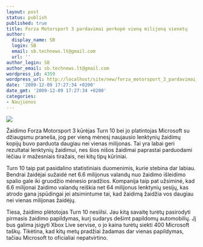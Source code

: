 ```yaml
---
layout: post
status: publish
published: true
title: Forza Motorsport 3 pardavimai perkopė vieną milijoną vienetų
author:
  display_name: SB
  login: SB
  email: sb.technews.lt@gmail.com
  url: ''
author_login: SB
author_email: sb.technews.lt@gmail.com
wordpress_id: 4359
wordpress_url: http://localhost/site/new/forza_motorsport_3_pardavimai_perkope_viena_milijona_vienetu/
date: '2009-12-09 17:27:34 +0200'
date_gmt: '2009-12-09 17:27:34 +0200'
categories:
- Naujienos
---
```

<div class="imgright"><img src="http://t0.gstatic.com/images?q=tbn:03DYwDe0nfag8M:http://www.gameguru.in/images/forza-motorsport-3-ss01.jpg"  /></div>
<p>Žaidimo Forza Motorsport 3 kūrėjas Turn 10 bei jo platintojas Microsoft su džiaugsmu praneša, jog per vieną mėnesį naujausio lenktynių žaidimų kopijų buvo parduota daugiau nei vienas milijonas. Tai yra labai geri rezultatai lenktynių žaidimui, nes šios nišos žaidimai paprastai parduodami lėčiau ir mažesniais tiražais, nei kitų tipų kūriniai.</p>
<p>Turn 10 taip pat pasidalino statistiniais duomenimis, kurie stebina dar labiau. Bendrai žaidėjai sužaidė net 6.6 milijonus valandų nuo žaidimo išleidimo spalio gale iki gruodžio mėnesio pradžios. Kompanija taip pat užsiminė, kad 6.6 milijonai žaidimo valandų reiškia net 64 milijonus lenktynių sesijų, kas atrodo gana įspūdingai jei atsimintume tai, kad žaidimą žaidžia vos daugiau nei vienas milijonas žaidėjų.</p>
<p>Tiesa, žaidimo plėtotojas Turn 10 nesiilsi. Jau kitą savaitę turėtų pasirodyti pirmasis žaidimo papildymas, kurį sudarys dešimt papildomų automobilių. Jį bus galima įsigyti Xbox Live servise, o jo kaina turėtų siekti 400 Microsoft taškų. Tikėtina, kad kitų metų pradžiai žadamas dar vienas papildymas, tačiau Microsoft to oficialiai nepatvirtino.<br /></p>

